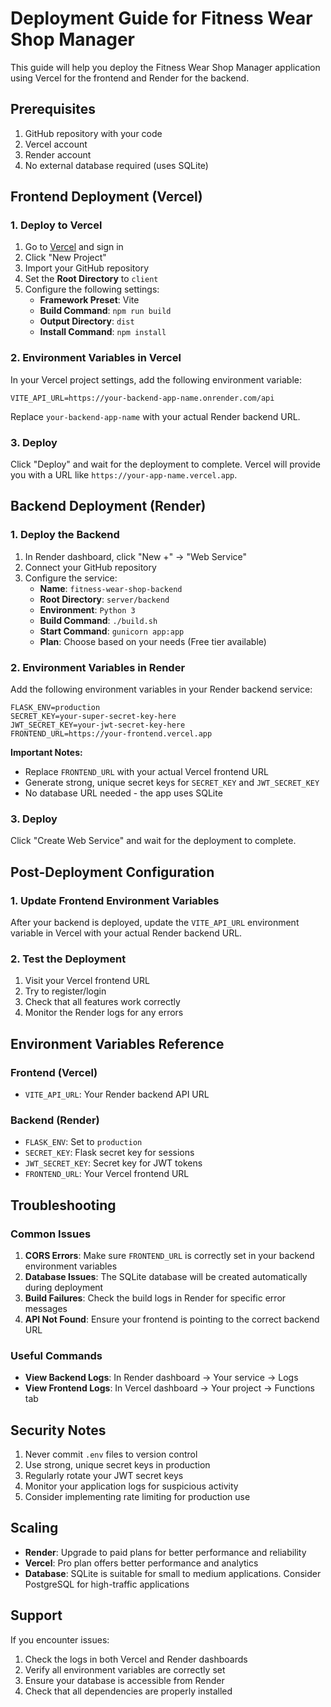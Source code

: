# Deployment Guide for Fitness Wear Shop Manager

This guide will help you deploy the Fitness Wear Shop Manager application using Vercel for the frontend and Render for the backend.

## Prerequisites

1. GitHub repository with your code
2. Vercel account
3. Render account
4. No external database required (uses SQLite)

## Frontend Deployment (Vercel)

### 1. Deploy to Vercel

1. Go to [Vercel](https://vercel.com) and sign in
2. Click "New Project"
3. Import your GitHub repository
4. Set the **Root Directory** to `client`
5. Configure the following settings:
   - **Framework Preset**: Vite
   - **Build Command**: `npm run build`
   - **Output Directory**: `dist`
   - **Install Command**: `npm install`

### 2. Environment Variables in Vercel

In your Vercel project settings, add the following environment variable:

```
VITE_API_URL=https://your-backend-app-name.onrender.com/api
```

Replace `your-backend-app-name` with your actual Render backend URL.

### 3. Deploy

Click "Deploy" and wait for the deployment to complete. Vercel will provide you with a URL like `https://your-app-name.vercel.app`.

## Backend Deployment (Render)

### 1. Deploy the Backend

1. In Render dashboard, click "New +" → "Web Service"
2. Connect your GitHub repository
3. Configure the service:
   - **Name**: `fitness-wear-shop-backend`
   - **Root Directory**: `server/backend`
   - **Environment**: `Python 3`
   - **Build Command**: `./build.sh`
   - **Start Command**: `gunicorn app:app`
   - **Plan**: Choose based on your needs (Free tier available)

### 2. Environment Variables in Render

Add the following environment variables in your Render backend service:

```
FLASK_ENV=production
SECRET_KEY=your-super-secret-key-here
JWT_SECRET_KEY=your-jwt-secret-key-here
FRONTEND_URL=https://your-frontend.vercel.app
```

**Important Notes:**
- Replace `FRONTEND_URL` with your actual Vercel frontend URL
- Generate strong, unique secret keys for `SECRET_KEY` and `JWT_SECRET_KEY`
- No database URL needed - the app uses SQLite

### 3. Deploy

Click "Create Web Service" and wait for the deployment to complete.

## Post-Deployment Configuration

### 1. Update Frontend Environment Variables

After your backend is deployed, update the `VITE_API_URL` environment variable in Vercel with your actual Render backend URL.

### 2. Test the Deployment

1. Visit your Vercel frontend URL
2. Try to register/login
3. Check that all features work correctly
4. Monitor the Render logs for any errors

## Environment Variables Reference

### Frontend (Vercel)
- `VITE_API_URL`: Your Render backend API URL

### Backend (Render)
- `FLASK_ENV`: Set to `production`
- `SECRET_KEY`: Flask secret key for sessions
- `JWT_SECRET_KEY`: Secret key for JWT tokens
- `FRONTEND_URL`: Your Vercel frontend URL

## Troubleshooting

### Common Issues

1. **CORS Errors**: Make sure `FRONTEND_URL` is correctly set in your backend environment variables
2. **Database Issues**: The SQLite database will be created automatically during deployment
3. **Build Failures**: Check the build logs in Render for specific error messages
4. **API Not Found**: Ensure your frontend is pointing to the correct backend URL

### Useful Commands

- **View Backend Logs**: In Render dashboard → Your service → Logs
- **View Frontend Logs**: In Vercel dashboard → Your project → Functions tab

## Security Notes

1. Never commit `.env` files to version control
2. Use strong, unique secret keys in production
3. Regularly rotate your JWT secret keys
4. Monitor your application logs for suspicious activity
5. Consider implementing rate limiting for production use

## Scaling

- **Render**: Upgrade to paid plans for better performance and reliability
- **Vercel**: Pro plan offers better performance and analytics
- **Database**: SQLite is suitable for small to medium applications. Consider PostgreSQL for high-traffic applications

## Support

If you encounter issues:
1. Check the logs in both Vercel and Render dashboards
2. Verify all environment variables are correctly set
3. Ensure your database is accessible from Render
4. Check that all dependencies are properly installed
